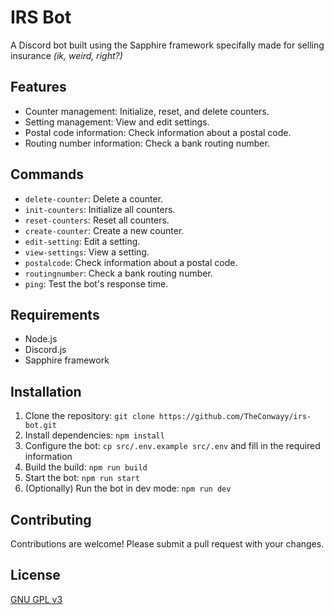 # IRS Bot

A Discord bot built using the Sapphire framework specifally made for selling insurance
_(ik, weird, right?)_

## Features

- Counter management: Initialize, reset, and delete counters.
- Setting management: View and edit settings.
- Postal code information: Check information about a postal code.
- Routing number information: Check a bank routing number.

## Commands

- `delete-counter`: Delete a counter.
- `init-counters`: Initialize all counters.
- `reset-counters`: Reset all counters.
- `create-counter`: Create a new counter.
- `edit-setting`: Edit a setting.
- `view-settings`: View a setting.
- `postalcode`: Check information about a postal code.
- `routingnumber`: Check a bank routing number.
- `ping`: Test the bot's response time.

## Requirements

- Node.js
- Discord.js
- Sapphire framework

## Installation

1. Clone the repository: `git clone https://github.com/TheConwayy/irs-bot.git`
2. Install dependencies: `npm install`
3. Configure the bot: `cp src/.env.example src/.env` and fill in the required information
4. Build the build: `npm run build`
5. Start the bot: `npm run start`
6. (Optionally) Run the bot in dev mode: `npm run dev`

## Contributing

Contributions are welcome! Please submit a pull request with your changes.

## License

[GNU GPL v3](https://choosealicense.com/licenses/gpl-3.0/#)

